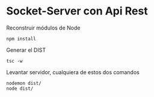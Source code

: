 # Socket-Server con Api Rest

Reconstruir módulos de Node
```
npm install 
```

Generar el DIST
```
tsc -w
```

Levantar servidor, cualquiera de estos dos comandos
```
nodemon dist/
node dist/
```
